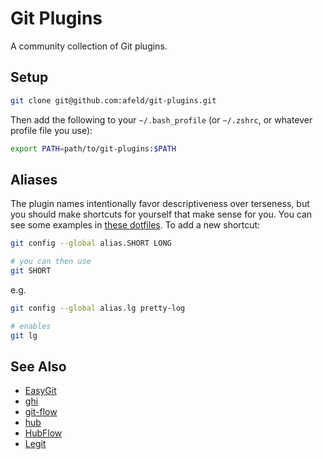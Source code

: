 # Git Plugins

A community collection of Git plugins.

## Setup

```bash
git clone git@github.com:afeld/git-plugins.git
```

Then add the following to your `~/.bash_profile` (or `~/.zshrc`, or whatever profile file you use):

```bash
export PATH=path/to/git-plugins:$PATH
```

## Aliases

The plugin names intentionally favor descriptiveness over terseness, but you should make shortcuts for yourself that make sense for you.  You can see some examples in [these dotfiles](https://github.com/afeld/dotfiles/blob/1c41cffb723bffa23f5b66f66fd2dd767e98c75b/gitconfig#L15-19).  To add a new shortcut:

```bash
git config --global alias.SHORT LONG

# you can then use
git SHORT
```

e.g.

```bash
git config --global alias.lg pretty-log

# enables
git lg
```

## See Also

* [EasyGit](https://people.gnome.org/~newren/eg/)
* [ghi](https://github.com/stephencelis/ghi)
* [git-flow](https://github.com/nvie/gitflow)
* [hub](http://hub.github.com/)
* [HubFlow](http://datasift.github.io/gitflow/)
* [Legit](http://www.git-legit.org/)
